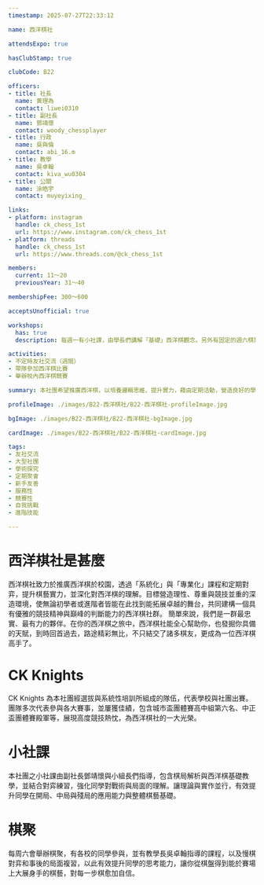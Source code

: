 ```yaml
---
timestamp: 2025-07-27T22:33:12

name: 西洋棋社

attendsExpo: true

hasClubStamp: true

clubCode: B22

officers:
- title: 社長
  name: 黄理為
  contact: liwei0310
- title: 副社長
  name: 鄧靖懷
  contact: woody_chessplayer
- title: 行政
  name: 吳與倫
  contact: abi_16.m
- title: 教學
  name: 吳卓翰
  contact: kiva_wu0304
- title: 公關
  name: 涂皓宇
  contact: muyeyixing_

links:
- platform: instagram
  handle: ck_chess_1st
  url: https://www.instagram.com/ck_chess_1st
- platform: threads
  handle: ck_chess_1st
  url: https://www.threads.com/@ck_chess_1st

members:
  current: 11～20
  previousYear: 31～40

membershipFee: 300～600

acceptsUnofficial: true

workshops:
  has: true
  description: 每週一有小社課，由學長們講解「基礎」西洋棋觀念。另外有固定的週六棋聚，由國手等級的學長講解「進階」西洋棋觀念，幫助同學大幅提升實力

activities:
- 不定時友社交流（週間）
- 帶隊參加西洋棋比賽
- 舉辦校內西洋棋競賽

summary: 本社團希望推廣西洋棋，以培養邏輯思維、提升實力，藉由定期活動，營造良好的學習與競技氛圍。共同打造一個熱愛思考、尊重對手、追求卓越的西洋棋社

profileImage: ./images/B22-西洋棋社/B22-西洋棋社-profileImage.jpg

bgImage: ./images/B22-西洋棋社/B22-西洋棋社-bgImage.jpg

cardImage: ./images/B22-西洋棋社/B22-西洋棋社-cardImage.jpg

tags:
- 友社交流
- 大型社團
- 學術探究
- 定期聚會
- 新手友善
- 服務性
- 競賽性
- 自我挑戰
- 進階技能

---
```


# 西洋棋社是甚麼
西洋棋社致力於推廣西洋棋於校園，透過「系統化」與「專業化」課程和定期對弈，提升棋藝實力，並深化對西洋棋的理解。目標營造理性、尊重與競技並重的深造環境，使無論初學者或進階者皆能在此找到能拓展卓越的舞台，共同建構一個具有優雅的競技精神與巔峰的判斷能力的西洋棋社群。
簡單來說，我們是一群最忠實、最有力的夥伴。在你的西洋棋之旅中，西洋棋社能全心幫助你，也發掘你具備的天賦，到時回首過去，路途精彩無比，不只結交了諸多棋友，更成為一位西洋棋高手了。

# CK Knights
CK Knights 為本社團經選拔與系統性培訓所組成的隊伍，代表學校與社團出賽。團隊多次代表參與各大賽事，並屢獲佳績，包含城市盃團體賽高中組第六名、中正盃團體賽殿軍等，展現高度競技熱忱，為西洋棋社的一大光榮。

# 小社課
本社團之小社課由副社長鄧靖懷與小組長們指導，包含棋局解析與西洋棋基礎教學，並結合對弈練習，強化同學對戰術與局面的理解。讓理論與實作並行，有效提升同學在開局、中局與殘局的應用能力與整體棋藝基礎。

# 棋聚
每周六會舉辦棋聚，有各校的同學參與，並有教學長吳卓翰指導的課程，以及慢棋對弈和事後的局面複習，以此有效提升同學的思考能力，讓你從棋盤得到能於賽場上大展身手的棋藝，對每一步棋愈加自信。
